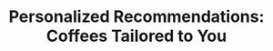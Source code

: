---
layout: blog
publisher: Crema.co Blog
originalurl: https://blog.crema.co/personalized-recommendations-coffees-tailored-to-you-5e28e7d40194
title: "Personalized Recommendations: Coffees Tailored to You"
snippet: "There’s something to be said for serendipity. A new or surprising experience can be unexpectedly gratifying — whether that’s tasting an extraordinary coffee or happening upon a delightful cafe you never knew was down that side street. But it can also backfire — blind dates can bomb, and Harry Potter fans know unusual jelly beans can be… unsettling. When it comes to coffee, as with many things in life, there is a golden mean between serendipity and predictability. Today, we’re bringing together the best of both, thanks to the variety of coffees offered on Crema.co, and our ability to learn from what you drink."
---